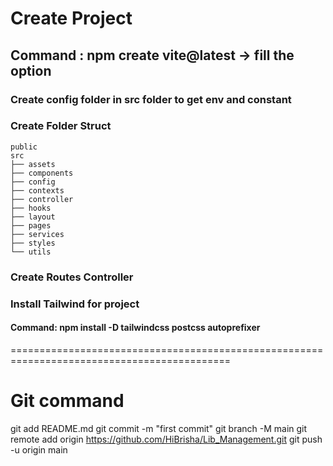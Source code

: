 # Create Project
## Command : npm create vite@latest -> fill the option
### Create config folder in src folder to get env and constant
### Create Folder Struct 
    public
    src
    ├── assets
    ├── components
    ├── config
    ├── contexts
    ├── controller
    ├── hooks
    ├── layout
    ├── pages
    ├── services
    ├── styles
    └── utils
### Create Routes Controller
### Install Tailwind for project
#### Command: npm install -D tailwindcss postcss autoprefixer

============================================================================================
# Git command
git add README.md
git commit -m "first commit"
git branch -M main
git remote add origin https://github.com/HiBrisha/Lib_Management.git
git push -u origin main
